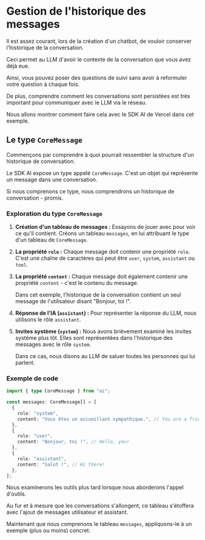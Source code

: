 # Gestion de l'historique des messages

Il est assez courant, lors de la création d'un chatbot, de vouloir conserver l'historique de la conversation.

Ceci permet au LLM d'avoir le contexte de la conversation que vous avez déjà eue.

Ainsi, vous pouvez poser des questions de suivi sans avoir à reformuler votre question à chaque fois.

De plus, comprendre comment les conversations sont persistées est très important pour communiquer avec le LLM via le réseau.

Nous allons montrer comment faire cela avec le SDK AI de Vercel dans cet exemple.

## Le type `CoreMessage`

Commençons par comprendre à quoi pourrait ressembler la structure d'un historique de conversation.

Le SDK AI expose un type appelé `CoreMessage`. C'est un objet qui représente un message dans une conversation.

Si nous comprenons ce type, nous comprendrons un historique de conversation - promis.

### Exploration du type `CoreMessage`

1.  **Création d'un tableau de messages :** Essayons de jouer avec pour voir ce qu'il contient. Créons un tableau `messages`, en lui attribuant le type d'un tableau de `CoreMessage`.

2.  **La propriété `role` :** Chaque message doit contenir une propriété `role`. C'est une chaîne de caractères qui peut être `user`, `system`, `assistant` ou `tool`.

3.  **La propriété `content` :** Chaque message doit également contenir une propriété `content` - c'est le contenu du message.

    Dans cet exemple, l'historique de la conversation contient un seul message de l'utilisateur disant "Bonjour, toi !".

4.  **Réponse de l'IA (`assistant`) :** Pour représenter la réponse du LLM, nous utilisons le rôle `assistant`.

5.  **Invites système (`system`) :** Nous avons brièvement examiné les invites système plus tôt. Elles sont représentées dans l'historique des messages avec le rôle `system`.

    Dans ce cas, nous disons au LLM de saluer toutes les personnes qui lui parlent.

### Exemple de code

```typescript
import { type CoreMessage } from "ai";

const messages: CoreMessage[] = [
  {
    role: "system",
    content: "Vous êtes un accueillant sympathique.", // You are a friendly greeter.
  },
  {
    role: "user",
    content: "Bonjour, toi !", // Hello, you!
  },
  {
    role: "assistant",
    content: "Salut !", // Hi there!
  },
];
```

Nous examinerons les outils plus tard lorsque nous aborderons l'appel d'outils.

Au fur et à mesure que les conversations s'allongent, ce tableau s'étoffera avec l'ajout de messages utilisateur et assistant.

Maintenant que nous comprenons le tableau `messages`, appliquons-le à un exemple (plus ou moins) concret.
